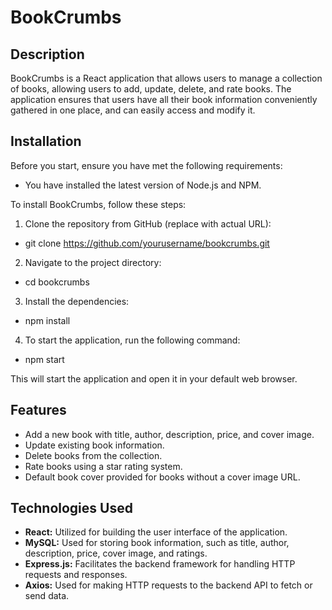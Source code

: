 # BookCrumbs

## Description

BookCrumbs is a React application that allows users to manage a collection of books, allowing users to add, update, delete, and rate books. The application ensures that users have all their book information conveniently gathered in one place, and can easily access and modify it.

## Installation

Before you start, ensure you have met the following requirements:

- You have installed the latest version of Node.js and NPM.

To install BookCrumbs, follow these steps:

1. Clone the repository from GitHub (replace with actual URL):
- git clone https://github.com/yourusername/bookcrumbs.git
  
2. Navigate to the project directory:
- cd bookcrumbs

3. Install the dependencies:
- npm install

4. To start the application, run the following command:
- npm start
  
This will start the application and open it in your default web browser.

## Features
- Add a new book with title, author, description, price, and cover image.
- Update existing book information.
- Delete books from the collection.
- Rate books using a star rating system.
- Default book cover provided for books without a cover image URL.

## Technologies Used

- **React:** Utilized for building the user interface of the application.
- **MySQL:** Used for storing book information, such as title, author, description, price, cover image, and ratings.
- **Express.js:** Facilitates the backend framework for handling HTTP requests and responses.
- **Axios:** Used for making HTTP requests to the backend API to fetch or send data.
